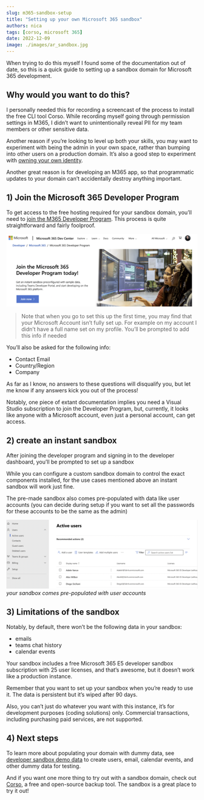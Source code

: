 ```yaml
---
slug: m365-sandbox-setup
title: "Setting up your own Microsoft 365 sandbox"
authors: nica
tags: [corso, microsoft 365]
date: 2022-12-09
image: ./images/ar_sandbox.jpg
---
```

When trying to do this myself I found some of the documentation out of date,
so this is a quick guide to setting up a sandbox domain for Microsoft 365 development.

## Why would you want to do this?

I personally needed this for recording a screencast of the process to install the free CLI tool Corso.
While recording myself going through permission settings in M365,
I didn’t want to unintentionally reveal PII for my team members or other sensitive data.

Another reason if you’re looking to level up both your skills,
you may want to experiment with being the admin in your own space,
rather than bumping into other users on a production domain. It’s also a good step to experiment with [owning your own identity](https://corsobackup.io/blog/your-own-backups/).

Another great reason is for developing an M365 app, so that programmatic updates to your domain can’t accidentally destroy anything important.

## 1) Join the Microsoft 365 Developer Program

To get access to the free hosting required for your sandbox domain,
you’ll need to [join the M365 Developer Program](https://developer.microsoft.com/en-us/microsoft-365/dev-program).
This process is quite straightforward and fairly foolproof.

![Screen Shot 2022-11-30 at 3.20.45 PM.png](./images/12-09-2022-a.png)
> Note that when you go to set this up the first time, you may find that your Microsoft Account isn’t fully set up.
> For example on my account I didn’t have a full name set on my profile. You’ll be prompted to add this info if needed

You’ll also be asked for the following info:

- Contact Email
- Country/Region
- Company

As far as I know, no answers to these questions will disqualify you, but let me know if any answers kick you out of the process!

Notably, one piece of extant documentation implies you need a Visual Studio subscription to join the Developer Program,
but, currently, it looks like anyone with a Microsoft account, even just a personal account, can get access.

## 2) create an instant sandbox

After joining the developer program and signing in to the developer dashboard, you’ll be prompted to set up a sandbox

While you can configure a custom sandbox domain to control the exact components installed,
for the use cases mentioned above an instant sandbox will work just fine.

The pre-made sandbox also comes pre-populated with data like user accounts
(you can decide during setup if you want to set all the passwords for these accounts to be the same as the admin)

![Screen Shot 2022-11-30 at 3.42.55 PM.png](./images/12-09-2022-b.png)
*your sandbox comes pre-populated with user accounts*

## 3) Limitations of the sandbox

Notably, by default, there won’t be the following data in your sandbox:

- emails
- teams chat history
- calendar events

Your sandbox includes a free Microsoft 365 E5 developer sandbox subscription with 25 user licenses, and that’s awesome,
but it doesn’t work like a production instance.

Remember that you want to set up your sandbox when you’re ready to use it.
The data is persistent but it’s wiped after 90 days.

Also, you can’t just do whatever you want with this instance, it’s for development purposes (coding solutions) only.
Commercial transactions, including purchasing paid services, are not supported.

## 4) Next steps

To learn more about populating your domain with dummy data, see
[developer sandbox demo data](https://learn.microsoft.com/en-us/office/developer-program/install-sample-packs)
to create users, email, calendar events, and other dummy data for testing.

And if you want one more thing to try out with a sandbox domain, check out [Corso](http://corsobackup.io),
a free and open-source backup tool. The sandbox is a great place to try it out!
